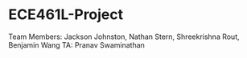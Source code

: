 # ECE461L-Project
Team Members: Jackson Johnston, Nathan Stern, Shreekrishna Rout, Benjamin Wang
TA: Pranav Swaminathan
